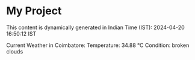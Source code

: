 # My Project

This content is dynamically generated in Indian Time (IST): 2024-04-20 16:50:12 IST


Current Weather in Coimbatore:
Temperature: 34.88 °C
Condition: broken clouds
